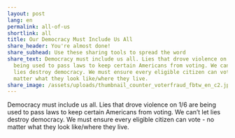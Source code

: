 ```yaml
---
layout: post
lang: en
permalink: all-of-us
shortlink: all
title: Our Democracy Must Include Us All
share_header: You're almost done!
share_subhead: Use these sharing tools to spread the word
share_text: Democracy must include us all. Lies that drove violence on 1/6 are
  being used to pass laws to keep certain Americans from voting. We can’t let
  lies destroy democracy. We must ensure every eligible citizen can vote - no
  matter what they look like/where they live.
share_image: /assets/uploads/thumbnail_counter_voterfraud_fbtw_en_c2.jpg
---
```

Democracy must include us all. Lies that drove violence on 1/6 are being used to pass laws to keep certain Americans from voting. We can’t let lies destroy democracy. We must ensure every eligible citizen can vote - no matter what they look like/where they live.